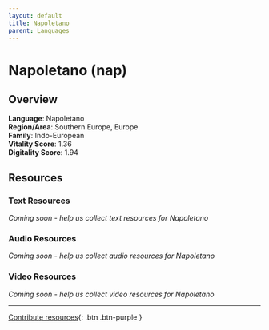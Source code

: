 ```yaml
---
layout: default
title: Napoletano
parent: Languages
---
```


# Napoletano (nap)

## Overview

**Language**: Napoletano  
**Region/Area**: Southern Europe, Europe  
**Family**: Indo-European  
**Vitality Score**: 1.36  
**Digitality Score**: 1.94  

## Resources

### Text Resources
*Coming soon - help us collect text resources for Napoletano*

### Audio Resources
*Coming soon - help us collect audio resources for Napoletano*

### Video Resources
*Coming soon - help us collect video resources for Napoletano*

---

[Contribute resources](https://fairtrain.github.io/){: .btn .btn-purple }
